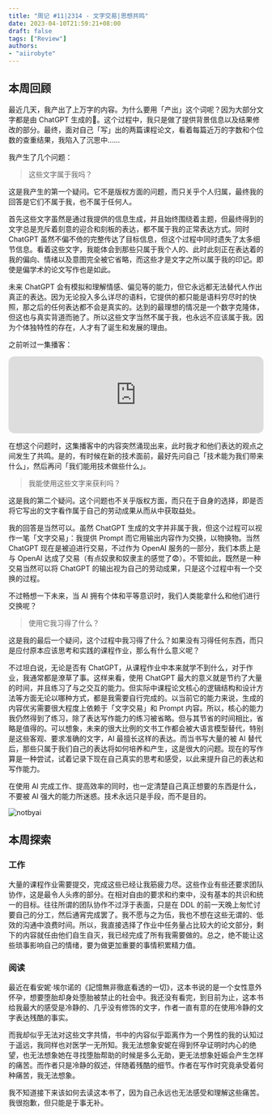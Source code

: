 ```yaml
---
title: "周记 #11|2314 - 文字交易|思想共鸣"
date: 2023-04-10T21:59:21+08:00
draft: false
tags: ["Review"]
authors:
- "aiirobyte"
---
```


## 本周回顾
最近几天，我产出了上万字的内容。为什么要用「产出」这个词呢？因为大部分文字都是由 ChatGPT 生成的🤣。这个过程中，我只是做了提供背景信息以及结果修改的部分。最终，面对自己「写」出的两篇课程论文，看着每篇近万的字数和个位数的查重结果，我陷入了沉思中……

我产生了几个问题：

> 这些文字属于我吗？

这是我产生的第一个疑问。它不是版权方面的问题，而只关乎个人归属，最终我的回答是它们不属于我，也不属于任何人。

首先这些文字虽然是通过我提供的信息生成，并且始终围绕着主题，但最终得到的文字总是充斥着刻意的迎合和刻板的表达，都不属于我的正常表达方式。同时 ChatGPT 虽然不偏不倚的完整传达了目标信息，但这个过程中同时遗失了太多细节信息。看着这些文字，我能体会到那些只属于我个人的、此时此刻正在表达着的我的偏向、情绪以及意图完全被它省略，而这些才是文字之所以属于我的印记。即使是偏学术的论文写作也是如此。

未来 ChatGPT 会有模拟和理解情感、偏见等的能力，但它永远都无法替代人作出真正的表达。因为无论投入多么详尽的语料，它提供的都只能是语料穷尽时的快照，那之后的任何表达都不会是真实的。达到的最理想的情况是一个数字克隆体，但这也与真实背道而驰了。所以这些文字当然不属于我，也永远不应该属于我。因为个体独特性的存在，人才有了诞生和发展的理由。

之前听过一集播客：

<iframe style="border-radius:12px" src="https://open.spotify.com/embed/episode/7t4a4aNmuIjlwbyofz9NoV?utm_source=generator" width="100%" height="152" frameBorder="0" allowfullscreen="" allow="autoplay; clipboard-write; encrypted-media; fullscreen; picture-in-picture" loading="lazy"></iframe>

在想这个问题时，这集播客中的内容突然涌现出来，此时我才和他们表达的观点之间发生了共鸣。是的，有时候在新的技术面前，最好先问自己「技术能为我们带来什么」，然后再问「我们能用技术做些什么」。

> 我能使用这些文字来获利吗？

这是我的第二个疑问。这个问题也不关乎版权方面，而只在于自身的选择，即是否将它写出的文字看作属于自己的劳动成果从而从中获取益处。

我的回答是当然可以。虽然 ChatGPT 生成的文字并非属于我，但这个过程可以视作一笔「文字交易」：我提供 Prompt 而它用输出内容作为交换，以物换物。当然 ChatGPT 现在是被迫进行交易，不过作为 OpenAI 服务的一部分，我们本质上是与 OpenAI 达成了交易（有点奴隶和奴隶主的感觉了😨）。不管如此，既然是一种交易当然可以将 ChatGPT 的输出视为自己的劳动成果，只是这个过程中有一个交换的过程。

不过畅想一下未来，当 AI 拥有个体和平等意识时，我们人类能拿什么和他们进行交换呢？

> 使用它我习得了什么？

这是我的最后一个疑问，这个过程中我习得了什么？如果没有习得任何东西，而只是应付原本应该思考和实践的课程作业，那么有什么意义呢？

不过坦白说，无论是否有 ChatGPT，从课程作业中本来就学不到什么，对于作业，我通常都是潦草了事。这样来看，使用 ChatGPT 最大的意义就是节约了大量的时间，并且练习了与之交互的能力。但实际中课程论文核心的逻辑结构和设计方法等方面无论以哪种方式，都是我需要自行完成的。以当前它的能力来说，生成的内容优劣需要很大程度上依赖于「文字交易」和 Prompt 内容。所以，核心的能力我仍然得到了练习，除了表达写作能力的练习被省略。但与其节省的时间相比，省略是值得的。可以想象，未来的很大比例的文书工作都会被大语言模型替代，特别是这些客观、要求准确的文字，AI 最擅长这样的表达。而当书写大量的被 AI 替代后，那些只属于我们自己的表达将如何培养和产生，这是很大的问题。现在的写作算是一种尝试，试着记录下现在自己真实的思考和感受，以此来提升自己的表达和写作能力。

在使用 AI 完成工作、提高效率的同时，也一定清楚自己真正想要的东西是什么，不要被 AI 强大的能力所迷惑。技术永远只是手段，而不是目的。

![notbyai](https://xlog.app/_next/image?url=https%3A%2F%2Fipfs.4everland.xyz%2Fipfs%2Fbafkreidqjeytcg6zm6owlrcu6jzwonzsni2hbwftegxh2mv46gcb53jleq&w=2048&q=75)

## 本周探索

### 工作
大量的课程作业需要提交，完成这些已经让我筋疲力尽。这些作业有些还要求团队协作，这是最令人头疼的部分。在相对自由的要求和约束中，没有基本的共识和统一的目标。往往所谓的团队协作不过浮于表面，只是在 DDL 的前一天晚上匆忙讨要自己的分工，然后通宵完成罢了。我不愿与之为伍，我也不想在这些无谓的、低效的沟通中浪费时间。所以，我直接选择了作业中任务量占比较大的论文部分，剩下的内容就任由他们自生自灭，我已经完成了所有我需要做的。总之，绝不能让这些琐事影响自己的情绪，要为做更加重要的事情积累精力值。

### 阅读
最近在看安妮·埃尔诺的《記憶無非徹底看透的一切》，这本书说的是一个女性意外怀孕，想要堕胎却身处堕胎被禁止的社会中。我还没有看完，到目前为止，这本书给我最大的感受是冷静的、几乎没有修饰的文字，作者一直有意的在使用冷静的文字表达残酷的事实。

而我却似乎无法对这些文字共情，书中的内容似乎距离作为一个男性的我的认知过于遥远，我同样也对医学一无所知。我无法想象安妮在得到怀孕证明时内心的绝望，也无法想象她在寻找堕胎帮助的时候是多么无助，更无法想象妊娠会产生怎样的痛苦。而作者只是冷静的叙述，伴随着残酷的细节。作者在写作时究竟承受着何种痛苦，我无法想象。

我不知道接下来该如何去读这本书了，因为自己永远也无法感受和理解这些痛苦。我很抱歉，但只能是于事无补。